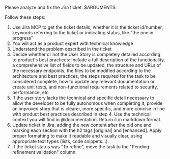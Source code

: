 Please analyze and fix the Jira ticket: $ARGUMENTS.

Follow these steps:

1. Use Jira MCP to get the ticket details, whether it is the ticket id/number, keywords referring to the ticket or indicating status, like "the one in progress"
2. You will act as a product expert with technical knowledge
3. Understand the problem described in the ticket
4. Decide whether or not the User Story is completely detailed according to product's best practices: Include a full description of the functionality, a comprehensive list of fields to be updated, the structure and URLs of the necessary endpoints, the files to be modified according to the architecture and best practices, the steps required for the task to be considered complete, how to update any relevant documentation or create unit tests, and non-functional requirements related to security, performance, etc
4. If the user story lacks the technical and specific detail necessary to allow the developer to be fully autonomous when completing it, provide an improved story that is clearer, more specific, and more concise in line with product best practices described in step 4. Use the technical context you will find in 
@documentation. Return it in markdown format.
5. Update ticket in Jira, adding the new content after the old one and marking each section with the h2 tags [original] and [enhanced]. Apply proper formatting to make it readable and visually clear, using appropriate text types (lists, code snippets...).
6. If the ticket status was "To refine", move the task to the "Pending refinement validation" column.